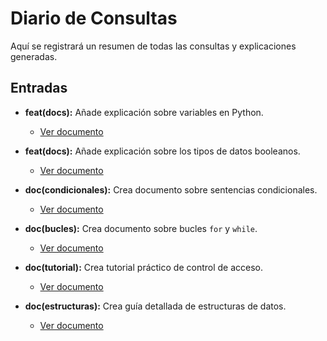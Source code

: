 # Diario de Consultas

Aquí se registrará un resumen de todas las consultas y explicaciones generadas.

## Entradas

- **feat(docs):** Añade explicación sobre variables en Python.
  - [Ver documento](./docs/explicacion-variables.md)

- **feat(docs):** Añade explicación sobre los tipos de datos booleanos.
  - [Ver documento](./docs/explicacion-booleanos.md)

- **doc(condicionales):** Crea documento sobre sentencias condicionales.
  - [Ver documento](./docs/explicacion-condicionales.md)

- **doc(bucles):** Crea documento sobre bucles `for` y `while`.
  - [Ver documento](./docs/explicacion-bucles.md)

- **doc(tutorial):** Crea tutorial práctico de control de acceso.
  - [Ver documento](./docs/tutorial-control-de-acceso.md)

- **doc(estructuras):** Crea guía detallada de estructuras de datos.
  - [Ver documento](./docs/guia-estructuras-de-datos.md)